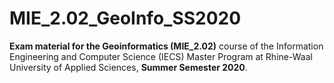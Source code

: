 # MIE_2.02_GeoInfo_SS2020
**Exam material for the Geoinformatics (MIE_2.02)** course of the Information Engineering and Computer Science (IECS) Master Program at Rhine-Waal University of Applied Sciences, **Summer Semester 2020**.
